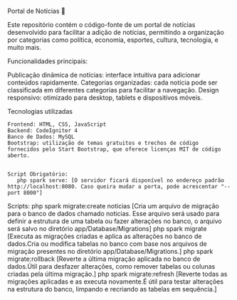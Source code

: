 Portal de Notícias 📰

Este repositório contém o código-fonte de um portal de notícias desenvolvido para facilitar a adição de notícias, permitindo a organização por categorias como política, economia, esportes, cultura, tecnologia, e muito mais.

Funcionalidades principais:

   Publicação dinâmica de notícias: interface intuitiva para adicionar conteúdos rapidamente.
   Categorias organizadas: cada notícia pode ser classificada em diferentes categorias para facilitar a navegação.
   Design responsivo: otimizado para desktop, tablets e dispositivos móveis.

Tecnologias utilizadas

    Frontend: HTML, CSS, JavaScript
    Backend: CodeIgniter 4
    Banco de Dados: MySQL
    Bootstrap: utilização de temas gratuitos e trechos de código fornecidos pelo Start Bootstrap, que oferece licenças MIT de código aberto.


    Script Obrigatório: 
       php spark serve: [O servidor ficará disponível no endereço padrão http://localhost:8080. Caso queira mudar a porta, pode acrescentar "--port 8000"]
   Scripts:
       php spark migrate:create noticias [Cria um arquivo de migração para o banco de dados chamado noticias. Esse arquivo será usado para definir a estrutura de uma tabela ou fazer alterações no banco, o arquivo será salvo no diretório app/Database/Migrations]
      php spark migrate [Executa as migrações criadas e aplica as alterações no banco de dados.Cria ou modifica tabelas no banco com base nos arquivos de migração presentes no diretório app/Database/Migrations.]
      php spark migrate:rollback [Reverte a última migração aplicada no banco de dados.Útil para desfazer alterações, como remover tabelas ou colunas criadas pela última migração.]
      php spark migrate:refresh [Reverte todas as migrações aplicadas e as executa novamente.É útil para testar alterações na estrutura do banco, limpando e recriando as tabelas em sequência.]
